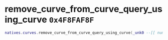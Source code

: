# remove_curve_from_curve_query_using_curve `0x4F8FAF8F`

```lua
natives.curves.remove_curve_from_curve_query_using_curve(_unk0 --[[ number ]], _unk1 --[[ number ]])
```